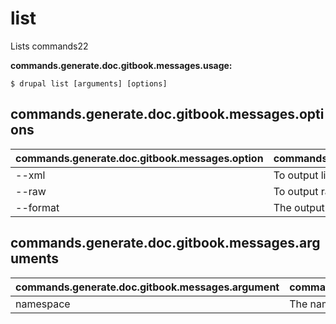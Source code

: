 # list
Lists commands22

**commands.generate.doc.gitbook.messages.usage:**
```
$ drupal list [arguments] [options]
```

## commands.generate.doc.gitbook.messages.options
commands.generate.doc.gitbook.messages.option | commands.generate.doc.gitbook.messages.details
-------|-------------
--xml | To output list as XML
--raw | To output raw command list
--format | The output format (txt, xml, json, or md)

## commands.generate.doc.gitbook.messages.arguments
commands.generate.doc.gitbook.messages.argument | commands.generate.doc.gitbook.messages.details
---------|-------------
namespace | The namespace name
